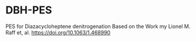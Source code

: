 # DBH-PES
PES for Diazacycloheptene denitrogenation
Based on the Work my Lionel M. Raff et, al.
https://doi.org/10.1063/1.468990
